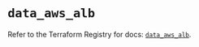 # `data_aws_alb`

Refer to the Terraform Registry for docs: [`data_aws_alb`](https://registry.terraform.io/providers/hashicorp/aws/6.11.0/docs/data-sources/alb).
